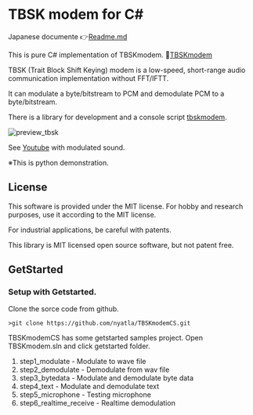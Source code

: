 # TBSK modem for C#

Japanese documente 👉[Readme.md](Readme.md)

This is pure C# implementation of TBSKmodem.
🐓[TBSKmodem](https://github.com/nyatla/TBSKmodem)


TBSK (Trait Block Shift Keying) modem is a low-speed, short-range audio communication implementation without FFT/IFTT.

It can modulate a byte/bitstream to PCM  and demodulate PCM to a byte/bitstream.

There is a library for development and a console script [tbskmodem](tbskmodem.md).

![preview_tbsk](https://user-images.githubusercontent.com/2483108/194768184-cecddff0-1fa4-4df8-af3f-f16ed4ef1718.gif)

See [Youtube](https://www.youtube.com/watch?v=4cB3hWATDUQ) with modulated sound.

※This is python demonstration.


## License

This software is provided under the MIT license. For hobby and research purposes, use it according to the MIT license.

For industrial applications, be careful with patents.

This library is MIT licensed open source software, but not patent free.


## GetStarted


### Setup with Getstarted.
Clone the sorce code from github.

```
>git clone https://github.com/nyatla/TBSKmodemCS.git
```

TBSKmodemCS has some getstarted samples project. Open TBSKmodem.sln and click getstarted folder.




1. step1_modulate - Modulate to wave file
2. step2_demodulate - Demodulate from wav file
3. step3_bytedata - Modulate and demodulate byte data
4. step4_text - Modulate and demodulate text
5. step5_microphone - Testing microphone
6. step6_realtime_receive - Realtime demodulation



